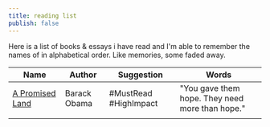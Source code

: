 ```yaml
---
title: reading list
publish: false
---
```

Here is a list of books & essays i have read and I'm able to remember the names of in alphabetical order. Like memories, some faded away. 


| Name                                          | Author       | Suggestion            | Words                                           |
| --------------------------------------------- | ------------ | --------------------- | ----------------------------------------------- |
| [A Promised Land](https://amzn.eu/d/0hFOcB5n) | Barack Obama | #MustRead #HighImpact | "You gave them hope. They need more than hope." |
|                                               |              |                       |                                                 |
